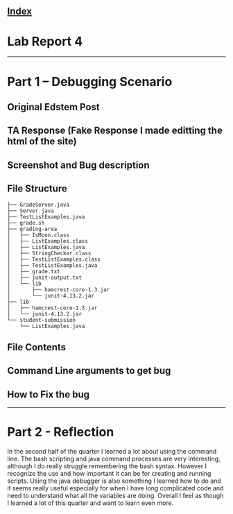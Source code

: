 [Index](https://zcashe.github.io/cse15l-lab-reports/index.html)
---
# Lab Report 4 
---
# Part 1 – Debugging Scenario

## Original Edstem Post 



## TA Response (Fake Response I made editting the html of the site)


## Screenshot and Bug description


## File Structure
```
├── GradeServer.java
├── Server.java
├── TestListExamples.java
├── grade.sh
├── grading-area
│   ├── IsMoon.class
│   ├── ListExamples.class
│   ├── ListExamples.java
│   ├── StringChecker.class
│   ├── TestListExamples.class
│   ├── TestListExamples.java
│   ├── grade.txt
│   ├── junit-output.txt
│   └── lib
│       ├── hamcrest-core-1.3.jar
│       └── junit-4.13.2.jar
├── lib
│   ├── hamcrest-core-1.3.jar
│   └── junit-4.13.2.jar
└── student-submission
    └── ListExamples.java
```

## File Contents


## Command Line arguments to get bug


## How to Fix the bug



---
# Part 2 - Reflection

In the second half of the quarter I learned a lot about using the command line. The bash scripting and java command processes are very interesting, although
I do really struggle remembering the bash syntax. However I recognize the use and how important it can be for creating and running scripts. Using the java debugger is also something I learned how to do
and it seems really useful especially for when I have long complicated code and need to understand what all the variables are doing. 
Overall I feel as though I learned a lot of this quarter and want to learn even more.
